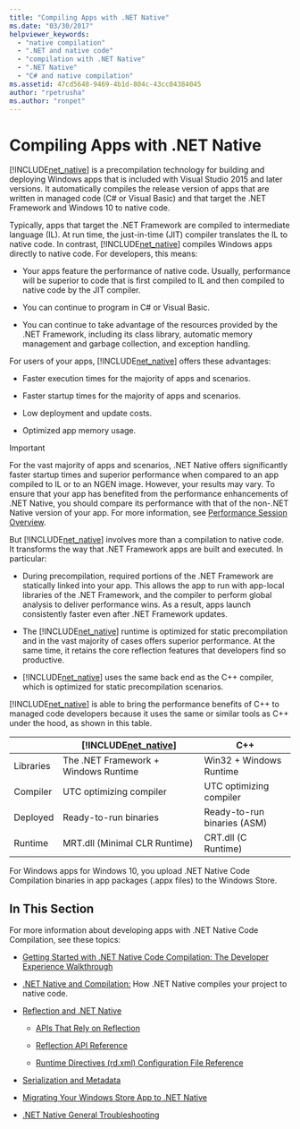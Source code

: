 ```yaml
---
title: "Compiling Apps with .NET Native"
ms.date: "03/30/2017"
helpviewer_keywords: 
  - "native compilation"
  - ".NET and native code"
  - "compilation with .NET Native"
  - ".NET Native"
  - "C# and native compilation"
ms.assetid: 47cd5648-9469-4b1d-804c-43cc04384045
author: "rpetrusha"
ms.author: "ronpet"
---
```

# Compiling Apps with .NET Native
[!INCLUDE[net_native](../../../includes/net-native-md.md)] is a precompilation technology for building and deploying Windows apps that is included with Visual Studio 2015 and later versions. It automatically compiles the release version of apps that are written in managed code (C# or Visual Basic) and that target the .NET Framework and Windows 10 to native code.  

 Typically, apps that target the .NET Framework are compiled to intermediate language (IL). At run time, the just-in-time (JIT) compiler translates the IL to native code. In contrast, [!INCLUDE[net_native](../../../includes/net-native-md.md)] compiles Windows apps directly to native code. For developers, this means:  

- Your apps feature the performance of native code. Usually, performance will be superior to code that is first compiled to IL and then compiled to native code by the JIT compiler. 

- You can continue to program in C# or Visual Basic.  

- You can continue to take advantage of the resources provided by the .NET Framework, including its class library, automatic memory management and garbage collection, and exception handling.  

 For users of your apps, [!INCLUDE[net_native](../../../includes/net-native-md.md)] offers these advantages:  

- Faster execution times for the majority of apps and scenarios.

- Faster startup times for the majority of apps and scenarios. 

- Low deployment and update costs.  

- Optimized app memory usage.  

> [!IMPORTANT]
> For the vast majority of apps and scenarios, .NET Native offers significantly faster startup times and superior performance when compared to an app compiled to IL or to an NGEN image. However, your results may vary. To ensure that your app has benefited from the performance enhancements of .NET Native, you should compare its performance with that of the non-.NET Native version of your app. For more information, see [Performance Session Overview](https://docs.microsoft.com/visualstudio/profiling/performance-session-overview).

But [!INCLUDE[net_native](../../../includes/net-native-md.md)] involves more than a compilation to native code. It transforms the way that .NET Framework apps are built and executed. In particular:  

- During precompilation, required portions of the .NET Framework are statically linked into your app. This allows the app to run with app-local libraries of the .NET Framework, and the compiler to perform global analysis to deliver performance wins. As a result, apps launch consistently faster even after .NET Framework updates.  

- The [!INCLUDE[net_native](../../../includes/net-native-md.md)] runtime is optimized for static precompilation and in the vast majority of cases offers superior performance. At the same time, it retains the core reflection features that developers find so productive.  

- [!INCLUDE[net_native](../../../includes/net-native-md.md)] uses the same back end as the C++ compiler, which is optimized for static precompilation scenarios.  

 [!INCLUDE[net_native](../../../includes/net-native-md.md)] is able to bring the performance benefits of C++ to managed code developers because it uses the same or similar tools as C++ under the hood, as shown in this table.  


|           | [!INCLUDE[net_native](../../../includes/net-native-md.md)] |             C++             |
|-----------|------------------------------------------------------------|-----------------------------|
| Libraries |            The .NET Framework + Windows Runtime            |   Win32 + Windows Runtime   |
| Compiler  |                  UTC optimizing compiler                   |   UTC optimizing compiler   |
| Deployed  |                   Ready-to-run binaries                    | Ready-to-run binaries (ASM) |
|  Runtime  |               MRT.dll (Minimal CLR Runtime)                |     CRT.dll (C Runtime)     |

 For Windows apps for Windows 10, you upload .NET Native Code Compilation binaries in app packages (.appx files) to the Windows Store.  

## In This Section  
 For more information about developing apps with .NET Native Code Compilation, see these topics:  

- [Getting Started with .NET Native Code Compilation: The Developer Experience Walkthrough](../../../docs/framework/net-native/getting-started-with-net-native.md)  

- [.NET Native and Compilation:](../../../docs/framework/net-native/net-native-and-compilation.md) How .NET Native compiles your project to native code.  

- [Reflection and .NET Native](../../../docs/framework/net-native/reflection-and-net-native.md)  

  - [APIs That Rely on Reflection](../../../docs/framework/net-native/apis-that-rely-on-reflection.md)  

  - [Reflection API Reference](../../../docs/framework/net-native/net-native-reflection-api-reference.md)  

  - [Runtime Directives (rd.xml) Configuration File Reference](../../../docs/framework/net-native/runtime-directives-rd-xml-configuration-file-reference.md)  

- [Serialization and Metadata](../../../docs/framework/net-native/serialization-and-metadata.md)  

- [Migrating Your Windows Store App to .NET Native](../../../docs/framework/net-native/migrating-your-windows-store-app-to-net-native.md)  

- [.NET Native General Troubleshooting](../../../docs/framework/net-native/net-native-general-troubleshooting.md)
